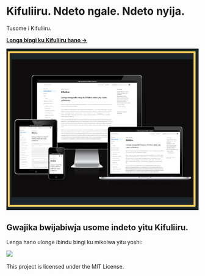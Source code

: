 # Kifuliiru. Ndeto ngale. Ndeto nyija.

Tusome i Kifuliiru.

[**Longa bingi ku Kifuliiru hano →**](https://ibufuliiru.editorx.io/ibufuliiru/kifuliiru)

[![](.github/kifuliiru.png)](https://ibufuliiru.editorx.io/ibufuliiru/kifuliiru)

## Gwajika bwijabiwja usome indeto yitu Kifuliiru.

Lenga hano ulonge ibindu bingi ku mikolwa yitu yoshi:

[![](https://ibufuliiru.editorx.io/ibufuliiru/)](https://vercel.com/new/clone?s=https%3A%2F%2Fgithub.com%2Fshuding%2Fnextra-docs-template&showOptionalTeamCreation=false)

This project is licensed under the MIT License.
